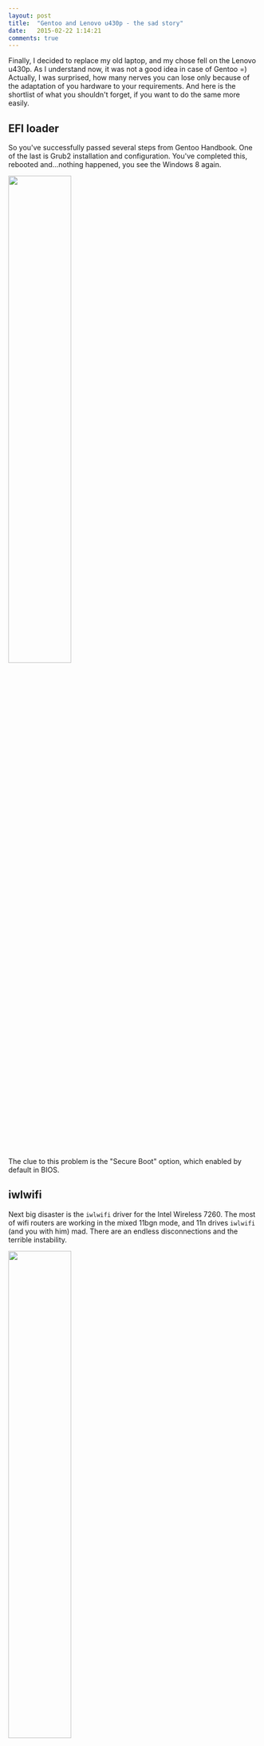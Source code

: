 ```yaml
---
layout: post
title:  "Gentoo and Lenovo u430p - the sad story"
date:   2015-02-22 1:14:21
comments: true
---
```


Finally, I decided to replace my old laptop, and my chose fell on the Lenovo u430p. As I understand now, it was not a good idea in case of Gentoo =) Actually, I was surprised, how many nerves you can lose only because of the adaptation of you hardware to your requirements. And here is the shortlist of what you shouldn't forget, if you want to do the same more easily.

<!--break-->

## EFI loader

So you've successfully passed several steps from Gentoo Handbook. One of the last is Grub2 installation and configuration. You've completed this, rebooted and...nothing happened, you see the Windows 8 again.

<img src="/public/img/farnsworth.jpg" border="0" width="50%" style="margin: auto">

The clue to this problem is the "Secure Boot" option, which enabled by default in BIOS.

## iwlwifi

Next big disaster is the `iwlwifi` driver for the Intel Wireless 7260. The most of wifi routers are working in the mixed 11bgn mode, and 11n drives `iwlwifi` (and you with him) mad. There are an endless disconnections and the terrible instability.

<img src="/public/img/fry-bender-roar.jpg" border="0" width="50%" style="margin: auto">

The only known solution is cut out the 11n mode:
{% highlight bash %}
# /etc/modprobe.d/iwlwifi.conf

options iwlwifi 11n_disable=1
{% endhighlight %}

And you shouldn't forget to compile `iwlwifi` as kernel module (otherwise, obviously, this option will not be applied). The last step is the firmware installation. You can download the `iwlwifi-7260-9.ucode`, place it in `/lib/firmware`, and configure to load this firmware with kernel:

{% highlight bash %}
Device Driver ->
    Generic Driver Options ->
        [*] Include in-kernel firmware blobs in kernel library
        (iwlwifi-7260-9.ucode) External firmware blobs to build into kernel library
        (/lib/firmware) Firmware blobls root directory
{% endhighlight %}

Btw, one more note - loos like `iwlwifi-7269-9.ucode` is working more stable, then `iwlwifi-7260-10.ucode`.

## Microphone

I don't know why, but this there was no working configuration for microphone out of box =) I installed alsa and pulseaudio (the last one for the Skype, of course), and issues with the audio capture were really unexpected for me.

<img src="/public/img/fry-megaphone.jpg" border="0" width="50%" style="margin: auto">

Actually, I though, that everything was unmutes in the alsamixer, but I was wrong:

{% highlight bash %}
$ amixer -c 1
...
Simple mixer control 'Capture',0 
Capabilities: cvolume cswitch 
Capture channels: Front Left - Front Right 
Limits: Capture 0 - 63 
Front Left: Capture 63 [100%] [30.00dB] [off] 
Front Right: Capture 63 [100%] [30.00dB] [off]
...
{% endhighlight %}

You can unmute the `Capture, 0` control by this command (`-c 1` is the card number):

{% highlight bash %}
$ amixer -c 1 Capture, 0 80% 40% unmute cap
{% endhighlight %}

And btw, don't forget about the web cam:

{% highlight bash %}
Device Drivers ->
    Multimedia support ->
        [*] Cameras/video grabbers support
        [*] Media USB Adapters ->
            <*> USB input event device support
{% endhighlight %}

## Windows 8 loading

Ok, it's well enough. But if you'll try to load now from the grub2 menu to Win8, you'll suprised because of the messages `error: can't find command drivemap` and `error: invalid EFI file path`.

<img src="/public/img/fry-fall.jpg" border="0" width="50%" style="margin: auto">

To avoid this problem you should create custom menu entry for `grub.cfg` with chainloader for Win8:

{% highlight bash %}
#!/bin/sh
# /etc/grub.d/40_custom
exec tail -n +3 $0
# This file provides an easy way to add custom menu entries.  Simply type the
# menu entries you want to add after this comment.  Be careful not to change
# the 'exec tail' line above.
menuentry 'Windows 8 (UEFI loader)' --class windows --class os $menuentry_id_option 'osprober-chain-02E42074E4206BDB' {
	search --file --no-floppy --set=root /EFI/Microsoft/Boot/bootmgfw.efi
	chainloader (${root})/EFI/Microsoft/Boot/bootmgfw.efi
}
{% endhighlight %}

Don't forget to update `grub.cfg`:

{% highlight bash %}
# grub2-mkconfig -o /boot/grub/grub.cfg
{% endhighlight %}

## Touchpad

Default configuration for touchpad is terrible...

<img src="/public/img/fry-coffee.jpg" border="0" width="50%" style="margin: auto">

You can improve it - just don't forget, that this model doesn't have the hardware right mouse button (so you shouldn't disable software button). Here is my configuration:

{% highlight bash %}
# /etc/X11/xorg.conf.d/50-synaptics.conf

Section "InputClass"
    Identifier "touchpad"
    MatchIsTouchpad "on"
    MatchDevicePath "/dev/input/event*"
    Driver "synaptics"
 
    Option "TapButton1" "1"
    Option "TapButton2" "3"
    Option "TapButton3" "2"

    # accurate tap-to-click!
    Option "FingerLow" "50"
    Option "FingerHigh" "55"
 
    # prevents too many intentional clicks
    Option "PalmDetect" "0"
 
    # vertical and horizontal scrolling, use negative delta values for "natural" scrolling
    Option "VertTwoFingerScroll" "1"
    Option "VertScrollDelta" "75"
    Option "HorizTwoFingerScroll" "1"
    Option "HorizScrollDelta" "75"
 
    Option "MinSpeed" "1"
    Option "MaxSpeed" "2"
 
    Option "AccelerationProfile" "2"
    Option "ConstantDeceleration" "4"
EndSection
{% endhighlight %}

And one more note - if you're using the `laptop-mode` and a wireless keyboard from Logitech, it probably will be better to put this device into blacklist to avoid annoying problems with an unexpectedly frozen keyboard:

{% highlight bash %}
$ lsusb
......
Bus 001 Device 002: ID 046d:c52b Logitech, Inc. Unifying Receiver
......
{% endhighlight %}

{% highlight bash %}
# /etc/laptop-mode/conf.d/runtime-pm.conf

AUTOSUSPEND_RUNTIME_DEVID_BLACKLIST="046d:c52b"
{% endhighlight %}

## End

It was interesting journey to the world of bugs, strange configurations and default options. I hope this shortlist can be useful, at least for me in the future =)

<img src="/public/img/futurama.jpg" border="0" width="50%" style="margin: auto">
